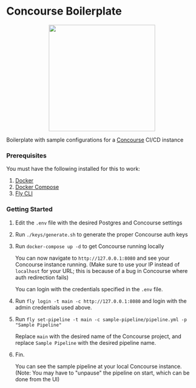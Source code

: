 # Concourse Boilerplate

<p align="center">
  <img width="280" height="280" src="https://proxy.duckduckgo.com/iu/?u=https%3A%2F%2Fwww.brandeps.com%2Flogo-download%2FC%2FConcourse-01.png&f=1">
</p>

Boilerplate with sample configurations for a [Concourse](https://concourse-ci.org/) CI/CD instance

### Prerequisites

You must have the following installed for this to work:
1. [Docker](https://docs.docker.com/install/)
2. [Docker Compose](https://docs.docker.com/compose/install/)
3. [Fly CLI](https://concourse-ci.org/fly.html)

### Getting Started
1. Edit the `.env` file with the desired Postgres and Concourse settings
2. Run `./keys/generate.sh` to generate the proper Concourse auth keys
3. Run `docker-compose up -d` to get Concourse running locally

   You can now navigate to `http://127.0.0.1:8080` and see your Concourse instance running.
   (Make sure to use your IP instead of `localhost` for your URL; this is because of a bug in Concourse where
   auth redirection fails)

   You can login with the credentials specified in the `.env` file.
4. Run `fly login -t main -c http://127.0.0.1:8080` and login with the admin credentials used above.
5. Run `fly set-pipeline -t main -c sample-pipeline/pipeline.yml -p "Sample Pipeline"`

   Replace `main` with the desired name of the Concourse project, and replace
   `Sample Pipeline` with the desired pipeline name.
6. Fin.

   You can see the sample pipeline at your local Concourse instance.
   (Note: You may have to "unpause" the pipeline on start, which can be done from the UI) 
